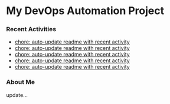 # My DevOps Automation Project

### Recent Activities
<!-- activity:START -->
- [chore: auto-update readme with recent activity](https://github.com/kaigiii/mybowling-app/commit/bfa72ccc2eab18d63fbab21ece52b4f4f3ef0953)
- [chore: auto-update readme with recent activity](https://github.com/kaigiii/mybowling-app/commit/04835258b9f1a7886d57bdfc590026a76119c9be)
- [chore: auto-update readme with recent activity](https://github.com/kaigiii/mybowling-app/commit/8fedd80ab329732f7790578b439a7cd26ba33e7c)
- [chore: auto-update readme with recent activity](https://github.com/kaigiii/mybowling-app/commit/0b862c379a1ad83d26fe6ae107fa2ae672b6fecb)
- [chore: auto-update readme with recent activity](https://github.com/kaigiii/mybowling-app/commit/71bade64550e45ac35f19ea51c3d09cda10f6f0f)
<!-- activity:END -->

### About Me
<!-- MYLINKS:START -->
<!-- MYLINKS:END -->

update...
